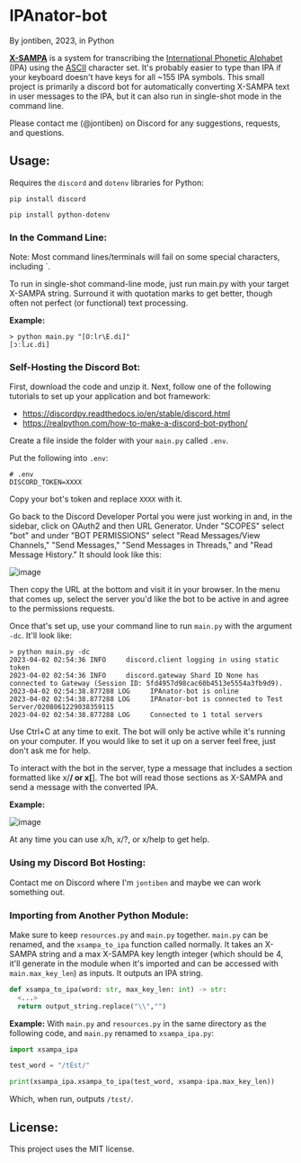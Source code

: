 # IPAnator-bot
By jontiben, 2023, in Python

**[X-SAMPA](https://en.wikipedia.org/wiki/X-SAMPA)** is a system for transcribing the [International Phonetic Alphabet](https://en.wikipedia.org/wiki/International_Phonetic_Alphabet) (IPA) using the [ASCII](https://en.wikipedia.org/wiki/ASCII) character set. It's probably easier to type than IPA if your keyboard doesn't have keys for all ~155 IPA symbols. This small project is primarily a discord bot for automatically converting X-SAMPA text in user messages to the IPA, but it can also run in single-shot mode in the command line.

Please contact me (@jontiben) on Discord for any suggestions, requests, and questions.

## Usage:

Requires the `discord` and `dotenv` libraries for Python:

`pip install discord`

`pip install python-dotenv`

### In the Command Line:

Note: Most command lines/terminals will fail on some special characters, including `.

To run in single-shot command-line mode, just run main.py with your target X-SAMPA string. Surround it with quotation marks to get better, though often not perfect (or functional) text processing.

**Example:**

```
> python main.py "[O:lr\E.di]"
[ɔːlɹɛ.di]
```

### Self-Hosting the Discord Bot:

First, download the code and unzip it. Next, follow one of the following tutorials to set up your application and bot framework:

- https://discordpy.readthedocs.io/en/stable/discord.html
- https://realpython.com/how-to-make-a-discord-bot-python/

Create a file inside the folder with your `main.py` called `.env`.

Put the following into `.env`:
```
# .env
DISCORD_TOKEN=XXXX
```

Copy your bot's token and replace `XXXX` with it.

Go back to the Discord Developer Portal you were just working in and, in the sidebar, click on OAuth2 and then URL Generator. Under "SCOPES" select "bot" and under "BOT PERMISSIONS" select "Read Messages/View Channels," "Send Messages," "Send Messages in Threads," and "Read Message History." It should look like this:

![image](https://user-images.githubusercontent.com/25780026/229337588-69a3a77e-4656-4cd1-bd0d-19cdfe895247.png)

Then copy the URL at the bottom and visit it in your browser. In the menu that comes up, select the server you'd like the bot to be active in and agree to the permissions requests.

Once that's set up, use your command line to run `main.py` with the argument `-dc`. It'll look like:

```
> python main.py -dc
2023-04-02 02:54:36 INFO     discord.client logging in using static token
2023-04-02 02:54:36 INFO     discord.gateway Shard ID None has connected to Gateway (Session ID: 5fd4957d98cac60b4513e5554a3fb9d9).
2023-04-02 02:54:38.877288 LOG     IPAnator-bot is online
2023-04-02 02:54:38.877288 LOG     IPAnator-bot is connected to Test Server/0208061229038359115
2023-04-02 02:54:38.877288 LOG     Connected to 1 total servers
```

Use Ctrl+C at any time to exit. The bot will only be active while it's running on your computer. If you would like to set it up on a server feel free, just don't ask me for help.

To interact with the bot in the server, type a message that includes a section formatted like x/******/ or x[******]. The bot will read those sections as X-SAMPA and send a message with the converted IPA.

**Example:**

![image](https://user-images.githubusercontent.com/25780026/229337856-b492f39e-b79b-48ff-87de-0435a6d2fcc0.png)

At any time you can use x/h, x/?, or x/help to get help.

### Using my Discord Bot Hosting:

Contact me on Discord where I'm `jontiben` and maybe we can work something out.

### Importing from Another Python Module:

Make sure to keep `resources.py` and `main.py` together. `main.py` can be renamed, and the `xsampa_to_ipa` function called normally. It takes an X-SAMPA string and a max X-SAMPA key length integer (which should be 4, it'll generate in the module when it's imported and can be accessed with `main.max_key_len`) as inputs. It outputs an IPA string.

```python
def xsampa_to_ipa(word: str, max_key_len: int) -> str:
  <...>
  return output_string.replace("\\","")
```

**Example:**
With `main.py` and `resources.py` in the same directory as the following code, and `main.py` renamed to `xsampa_ipa.py`:

```python
import xsampa_ipa

test_word = "/tEst/"

print(xsampa_ipa.xsampa_to_ipa(test_word, xsampa-ipa.max_key_len))
```

Which, when run, outputs
`/tɛst/`.

## License:

This project uses the MIT license.
